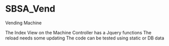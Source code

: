 # SBSA_Vend
Vending Machine

The Index View on the  Machine Controller has a Jquery functions
The reload needs some updating
The code can be tested using static or DB data
